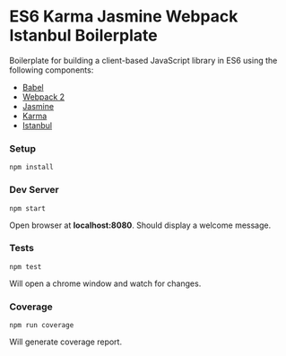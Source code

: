 # ES6 Karma Jasmine Webpack Istanbul Boilerplate

Boilerplate for building a client-based JavaScript library in ES6 using the following components:

* [Babel](https://babeljs.io/)
* [Webpack 2](https://webpack.github.io/)
* [Jasmine](http://jasmine.github.io/)
* [Karma](http://karma-runner.github.io/)
* [Istanbul](https://github.com/deepsweet/istanbul-instrumenter-loader)

### Setup
```
npm install
```

### Dev Server
```
npm start
```
Open browser at **localhost:8080**. Should display a welcome message.

### Tests
```
npm test
```
Will open a chrome window and watch for changes.

### Coverage
```
npm run coverage
```
Will generate coverage report.
